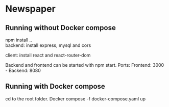 # Newspaper

## Running without Docker compose
npm install ..   
backend:
install express, mysql and cors

client:
install react and react-router-dom

Backend and frontend can be started with npm start. 
Ports: Frontend: 3000 - Backend: 8080

## Running with Docker compose
cd to the root folder. 
Docker compose -f docker-compose.yaml up
